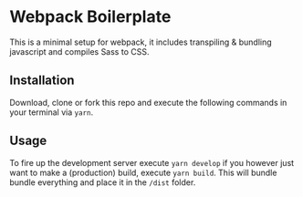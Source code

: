# Webpack Boilerplate
This is a minimal setup for webpack, it includes transpiling & bundling javascript and compiles Sass to CSS.

## Installation
Download, clone or fork this repo and execute the following commands in your terminal via `yarn`.

## Usage
To fire up the development server execute `yarn develop` if you however just want to make a (production) build, execute `yarn build`. This will bundle bundle everything and place it in the `/dist` folder.
